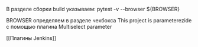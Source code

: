 В разделе сборки build указываем:
pytest -v --browser ${BROWSER}

BROWSER определяем в разделе чекбокса This project is parameterezide c помощью плагина Multiselect parameter

[[Плагины Jenkins]]
